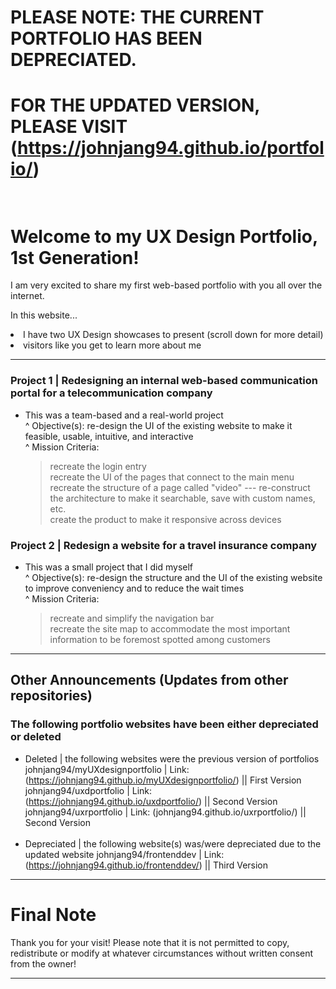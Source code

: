 # PLEASE NOTE: THE CURRENT PORTFOLIO HAS BEEN DEPRECIATED.<br/>
# FOR THE UPDATED VERSION, PLEASE VISIT (https://johnjang94.github.io/portfolio/)<br/><br/>
# Welcome to my UX Design Portfolio, 1st Generation!

I am very excited to share my first web-based portfolio with you all over the internet.

In this website...<br/>
<li>I have two UX Design showcases to present (scroll down for more detail)</li>
<li>visitors like you get to learn more about me</li>

---
### Project 1 | Redesigning an internal web-based communication portal for a telecommunication company

- This was a team-based and a real-world project
  <br/>
^ Objective(s): re-design the UI of the existing website to make it feasible, usable, intuitive, and interactive<br/>
^ Mission Criteria:<br/>
  > recreate the login entry<br/>
  > recreate the UI of the pages that connect to the main menu<br/>
  > recreate the structure of a page called "video" --- re-construct the architecture to make it searchable, save with custom names, etc.<br/>
  > create the product to make it responsive across devices

### Project 2 | Redesign a website for a travel insurance company

- This was a small project that I did myself
  <br/>
^ Objective(s): re-design the structure and the UI of the existing website to improve conveniency and to reduce the wait times<br/>
^ Mission Criteria:<br/>
  > recreate and simplify the navigation bar<br/>
  > recreate the site map to accommodate the most important information to be foremost spotted among customers

---

## Other Announcements (Updates from other repositories)

### The following portfolio websites have been either depreciated or deleted

- Deleted | the following websites were the previous version of portfolios
  johnjang94/myUXdesignportfolio | Link: (https://johnjang94.github.io/myUXdesignportfolio/) || First Version
  johnjang94/uxdportfolio | Link: (https://johnjang94.github.io/uxdportfolio/) || Second Version
  johnjang94/uxrportfolio | Link: (johnjang94.github.io/uxrportfolio/) || Second Version
  <br/><br/>
- Depreciated | the following website(s) was/were depreciated due to the updated website
  johnjang94/frontenddev | Link: (https://johnjang94.github.io/frontenddev/) || Third Version

---

# Final Note

Thank you for your visit!
Please note that it is not permitted to copy, redistribute or modify at whatever circumstances without written consent from the owner!

---
